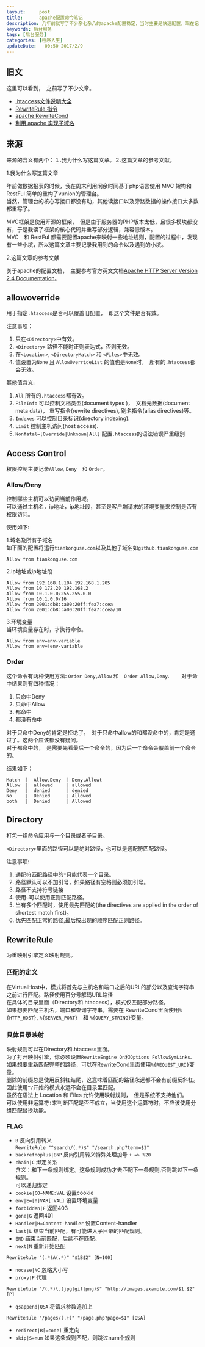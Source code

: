 ```yaml
---
layout:     post
title:      apache配置命令笔记
description: 几年前就写了不少杂七杂八的apache配置稳定，当时主要是快速配置，现在记录一下用的的命令。    
keywords: 后台服务
tags: [后台服务]
categories: [程序人生]
updateDate:   00:50 2017/2/9
---
```


## 旧文

这里可以看到，　之前写了不少文章。  

* [.htaccess文件说明大全](http://tiankonguse.com/record/record.php?id=551)  
* [RewriteRule 指令](http://tiankonguse.com/record/record.php?id=124)  
* [apache RewriteCond](http://tiankonguse.com/record/record.php?id=125)  
* [利用 apache 实现子域名](http://tiankonguse.com/record/record.php?id=89)  


## 来源

来源的含义有两个：１.我为什么写这篇文章。２.这篇文章的参考文献。  

1.我为什么写这篇文章  

  年前做数据报表的时候，我在周末利用闲余时间基于php语言使用 MVC 架构和 RestFul 简单的重构了vunion的管理台。  
  当然，管理台的核心写接口都没有动，其他读接口以及旁路数据的操作接口大多数都重写了。  

  MVC框架是使用开源的框架，　但是由于服务器的PHP版本太低，且很多模块都没有，于是我读了框架的核心代码并重写部分逻辑，兼容低版本。  
  MVC　和 RestFul 都需要配置apache来映射一些地址规则，配置的过程中，发现有一些小坑，所以这篇文章主要记录我用到的命令以及遇到的小坑。  


2.这篇文章的参考文献  

  关于apache的配置文档，　主要参考官方英文文档[Apache HTTP Server Version 2.4 Documentation](https://httpd.apache.org/docs/2.4/en/)。  


## allowoverride

用于指定`.htaccess`是否可以覆盖旧配置，　即这个文件是否有效。  

注意事项：  

1. 只在`<Directory>`中有效。  
2. `<Directory>` 路径不能时正则表达式，否则无效。  
3. 在`<Location>`, `<DirectoryMatch>` 和 `<Files>`中无效。  
4. 值设置为`None` 且 `AllowOverrideList` 的值也是`None`时，　所有的`.htaccess`都会无效。  


其他值含义:  

1. `All` 所有的`.htaccess`都有效。  
2. `FileInfo` 可以控制文档类型(document types )，　文档元数据(document meta data)， 重写指令(rewrite directives), 别名指令(alias directives)等。  
3. `Indexes` 可以控制目录标识(directory indexing).  
4. `Limit` 控制主机访问(host access).  
5. `Nonfatal=[Override|Unknown|All]` 配置`.htaccess`的语法错误严重级别  


## Access Control

权限控制主要记录`Allow`, `Deny`　和 `Order`。  

### Allow/Deny

控制哪些主机可以访问当前作用域。  
可以通过主机名，ip地址，ip地址段，甚至是客户端请求的环境变量来控制是否有权限访问。  


使用如下:  

1.域名及所有子域名  
   如下面的配置将运行`tiankonguse.com`以及其他子域名如`github.tiankonguse.com`  
   
```
Allow from tiankonguse.com
```
   
2.ip地址或ip地址段  

```
Allow from 192.168.1.104 192.168.1.205
Allow from 10 172.20 192.168.2
Allow from 10.1.0.0/255.255.0.0
Allow from 10.1.0.0/16
Allow from 2001:db8::a00:20ff:fea7:ccea
Allow from 2001:db8::a00:20ff:fea7:ccea/10
```
   
3.环境变量  
   当环境变量存在时，才执行命令。  
   
```
Allow from env=env-variable
Allow from env=!env-variable
```

### Order

这个命令有两种使用方法: `Order Deny,Allow` 和　`Order Allow,Deny`.　　
对于命中结果则有四种情况：  

1. 只命中Deny  
2. 只命中Allow  
3. 都命中  
4. 都没有命中  

对于只命中Deny的肯定是拒绝了，　对于只命中allow的和都没命中的，肯定是通过了。这两个应该都没有疑问。  
对于都命中的，　是需要先看最后一个命令的，因为后一个命令会覆盖前一个命令的。  

结果如下：  


```
Match  |  Allow,Deny  | Deny,Allowt
Allow  |  allowed     | allowed 
Deny   |  denied      | denied 
No 	   |  Denied      | Allowed
both   |  Denied      | Allowed
```


## Directory

打包一组命令应用与一个目录或者子目录。  

`<Directory>`里面的路径可以是绝对路径，也可以是通配符匹配路径。  

注意事项:  

1. 通配符匹配路径中的`*`只能代表一个目录。  
2. 路径默认可以不加引号，如果路径有空格则必须加引号。  
3. 路径不支持符号链接  
4. 使用`~`可以使用正则匹配路径。  
5. 当有多个匹配时，使用最先匹配的(the directives are applied in the order of shortest match first)。  
6. 优先匹配正常的路径,最后按出现的顺序匹配正则路径。  


## RewriteRule

为重映射引擎定义映射规则。  

### 匹配的定义

在VirtualHost中，模式将首先与主机名和端口之后的URL的部分以及查询字符串之前进行匹配。路径使用百分号解码URL路径  
在具体的目录里面（Directory和.htaccess），模式仅匹配部分路径。  
如果想要匹配主机名，端口和查询字符串，需要在 RewriteCond里面使用`%{HTTP_HOST}`, `%{SERVER_PORT}`　和 `%{QUERY_STRING}`变量。  

### 具体目录映射

映射规则可以在Directory和.htaccess里面。  
为了打开映射引擎，你必须设置`RewriteEngine On`和`Options FollowSymLinks`.
如果想要重新匹配完整的路径，可以在RewriteCond里面使用`%{REQUEST_URI}`变量。  
删除的前缀总是使用反斜杠结尾，这意味着匹配的路径永远都不会有前缀反斜杠。因此使用`^/`开始的模式永远不会在目录里匹配。  
虽然在语法上 Location 和 Files 允许使用映射规则，　但是系统不支持他们。  
可以使用非运算符`!`来判断匹配是否不成立，当使用这个运算符时，不应该使用分组匹配替换功能。  

### FLAG

* `B` 反向引用转义   
  `RewriteRule "^search/(.*)$" "/search.php?term=$1"`  
* `backrefnoplus|BNP` 反向引用转义特殊处理加号 `+ => %20`  
* `chain|C` 绑定关系  
  含义：和下一条规则绑定。这条规则成功才去匹配下一条规则,否则跳过下一条规则。  
  可以递归绑定  
* `cookie|CO=NAME:VAL` 设置cookie  
* `env|E=[!]VAR[:VAL]` 设置环境变量  
* `forbidden|F` 返回403  
* `gone|G` 返回401  
* `Handler|H=Content-handler` 设置Content-handler  
* `last|L` 结束当前匹配，有可能进入子目录的匹配规则。  
* `END` 结束当前匹配，后续不在匹配。  
* `next|N` 重新开始匹配  

```
RewriteRule "(.*)A(.*)" "$1B$2" [N=100]
```

* `nocase|NC` 忽略大小写  
* `proxy|P` 代理  

```
RewriteRule "/(.*)\.(jpg|gif|png)$" "http://images.example.com/$1.$2" [P]
```

* `qsappend|QSA` 将请求参数追加上  

```
RewriteRule "/pages/(.+)" "/page.php?page=$1" [QSA]
```

* `redirect|R[=code]` 重定向  
* `skip|S=num` 如果这条规则匹配，则跳过num个规则  








